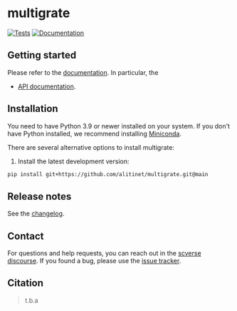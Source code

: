 # multigrate

[![Tests][badge-tests]][link-tests]
[![Documentation][badge-docs]][link-docs]

[badge-tests]: https://img.shields.io/github/workflow/status/alitinet/multigrate/Test/add-docs
[link-tests]: https://github.com/theislab/multigrate/actions/workflows/test.yml?branch=add-docs
[badge-docs]: https://img.shields.io/readthedocs/multigrate

## Getting started

Please refer to the [documentation][link-docs]. In particular, the

-   [API documentation][link-api].

## Installation

You need to have Python 3.9 or newer installed on your system. If you don't have
Python installed, we recommend installing [Miniconda](https://docs.conda.io/en/latest/miniconda.html).

There are several alternative options to install multigrate:

<!--
1) Install the latest release of `multigrate` from `PyPI <https://pypi.org/project/multigrate/>`_:

```bash
pip install multigrate
```
-->

1. Install the latest development version:

```bash
pip install git+https://github.com/alitinet/multigrate.git@main
```

## Release notes

See the [changelog][changelog].

## Contact

For questions and help requests, you can reach out in the [scverse discourse][scverse-discourse].
If you found a bug, please use the [issue tracker][issue-tracker].

## Citation

> t.b.a

[scverse-discourse]: https://discourse.scverse.org/
[issue-tracker]: https://github.com/alitinet/multigrate/issues
[changelog]: https://multigrate.readthedocs.io/latest/changelog.html
[link-docs]: https://multigrate.readthedocs.io
[link-api]: https://multigrate.readthedocs.io/latest/api.html

